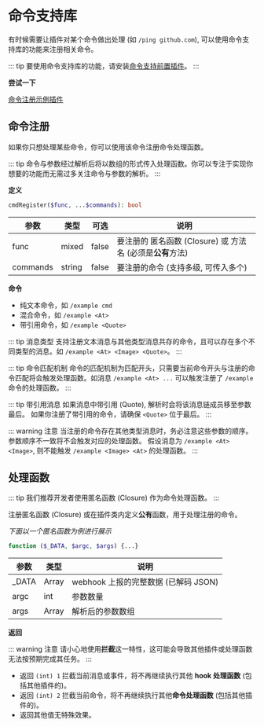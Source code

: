 # 命令支持库

有时候需要让插件对某个命令做出处理 (如 `/ping github.com`), 可以使用命令支持库的功能来注册相关命令。

::: tip
要使用命令支持库的功能，请安装[命令支持前置插件](https://github.com/nkxingxh/MiraiEz/blob/main/plugins/MiraiEzCommand.php)。
:::

**尝试一下**

[命令注册示例插件](https://github.com/nkxingxh/MiraiEz/blob/main/plugins/exampleCmdReg.php)

## 命令注册

如果你只想处理某些命令，你可以使用该命令注册命令处理函数。

::: tip
命令与参数经过解析后将以数组的形式传入处理函数。你可以专注于实现你想要的功能而无需过多关注命令与参数的解析。
:::

**定义**

```php
cmdRegister($func, ...$commands): bool
```

| 参数 | 类型 | 可选 | 说明 |
| ---- | --- | ---- | --- |
| func  | mixed | false | 要注册的 匿名函数 (Closure) 或 方法名 (必须是**公有**方法) |
| commands | string | false | 要注册的命令 (支持多级, 可传入多个) |

**命令**

- 纯文本命令，如 `/example cmd`
- 混合命令，如 `/example <At>`
- 带引用命令，如 `/example <Quote>`

::: tip 消息类型
支持注册文本消息与其他类型消息共存的命令，且可以存在多个不同类型的消息。如 `/example <At> <Image> <Quote>`。
:::

::: tip 命令匹配机制
命令的匹配机制为匹配开头，只需要当前命令开头与注册的命令匹配将会触发处理函数。如消息 `/example <At> ...` 可以触发注册了 `/example` 命令的处理函数。
:::

::: tip 带引用消息
如果消息中带引用 (Quote), 解析时会将该消息链成员移至参数最后。
如果你注册了带引用的命令，请确保 `<Quote>` 位于最后。
:::

::: warning 注意
当注册的命令存在其他类型消息时，务必注意这些参数的顺序。参数顺序不一致将不会触发对应的处理函数。
假设消息为 `/example <At> <Image>`, 则不能触发 `/example <Image> <At>` 的处理函数。
:::

## 处理函数

::: tip
我们推荐开发者使用匿名函数 (Closure) 作为命令处理函数。
:::

注册匿名函数 (Closure) 或在插件类内定义**公有**函数，用于处理注册的命令。

_下面以一个匿名函数为例进行展示_

```php
function ($_DATA, $argc, $args) {...}
```

| 参数 | 类型 | 说明 |
| ---- | --- | ---- |
| _DATA | Array | webhook 上报的完整数据 (已解码 JSON) |
| argc | int | 参数数量 |
| args | Array | 解析后的参数数组 |

**返回**

::: warning 注意
请小心地使用**拦截**这一特性，这可能会导致其他插件或处理函数无法按预期完成其任务。
:::

- 返回 `(int) 1` 拦截当前消息或事件，将不再继续执行其他 **hook 处理函数** (包括其他插件的)。
- 返回 `(int) 2` 拦截当前命令，将不再继续执行其他**命令处理函数** (包括其他插件的)。
- 返回其他值无特殊效果。
